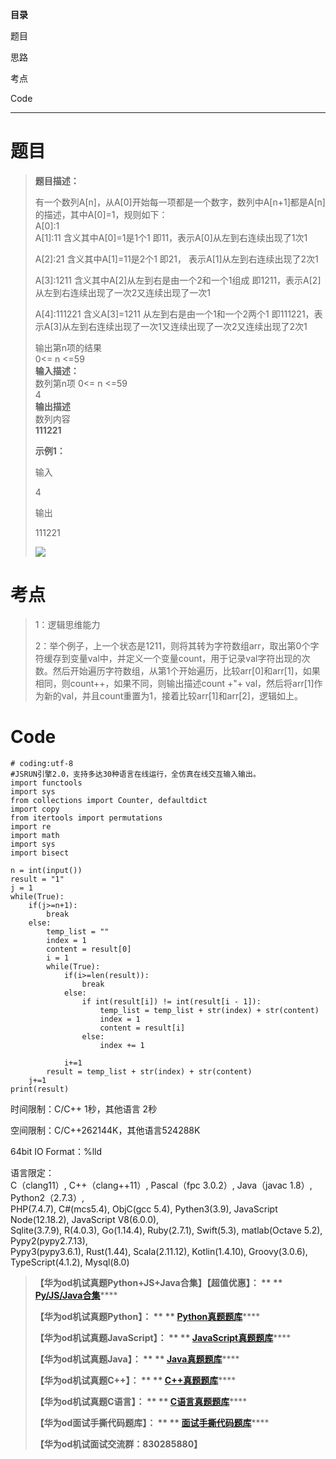 **目录**

题目

思路

考点

Code

* * *

# 题目

> **题目描述：**
>
> 有一个数列A[n]，从A[0]开始每一项都是一个数字，数列中A[n+1]都是A[n]的描述，其中A[0]=1，规则如下：  
>  A[0]:1  
>  A[1]:11 含义其中A[0]=1是1个1 即11，表示A[0]从左到右连续出现了1次1
>
> A[2]:21 含义其中A[1]=11是2个1 即21， 表示A[1]从左到右连续出现了2次1
>
> A[3]:1211 含义其中A[2]从左到右是由一个2和一个1组成 即1211，表示A[2]从左到右连续出现了一次2又连续出现了一次1
>
> A[4]:111221 含义A[3]=1211 从左到右是由一个1和一个2两个1
> 即111221，表示A[3]从左到右连续出现了一次1又连续出现了一次2又连续出现了2次1
>
> 输出第n项的结果  
>  0<= n <=59  
>  **输入描述：**  
>  数列第n项 0<= n <=59  
>  4  
>  **输出描述**  
>  数列内容  
>  **111221**
>
> **示例1：**
>
> 输入
>
> 4
>
> 输出
>
> 111221
>
> ![](https://img-blog.csdnimg.cn/d59cbf1361ea4ae2a90e94a1b4877227.jpeg)

# 考点

> 1：逻辑思维能力
>
>
> 2：举个例子，上一个状态是1211，则将其转为字符数组arr，取出第0个字符缓存到变量val中，并定义一个变量count，用于记录val字符出现的次数。然后开始遍历字符数组，从第1个开始遍历，比较arr[0]和arr[1]，如果相同，则count++，如果不同，则输出描述count
> +"+ val，然后将arr[1]作为新的val，并且count重置为1，接着比较arr[1]和arr[2]，逻辑如上。

# Code

    
    
    # coding:utf-8
    #JSRUN引擎2.0，支持多达30种语言在线运行，全仿真在线交互输入输出。 
    import functools
    import sys
    from collections import Counter, defaultdict
    import copy
    from itertools import permutations
    import re
    import math
    import sys
    import bisect
     
    n = int(input())
    result = "1"
    j = 1
    while(True):
        if(j>=n+1):
            break
        else:
            temp_list = ""
            index = 1
            content = result[0]
            i = 1
            while(True):
                if(i>=len(result)):
                    break
                else:
                    if int(result[i]) != int(result[i - 1]):
                        temp_list = temp_list + str(index) + str(content)
                        index = 1
                        content = result[i]
                    else:
                        index += 1
                       
                i+=1
            result = temp_list + str(index) + str(content)
        j+=1
    print(result)

时间限制：C/C++ 1秒，其他语言 2秒

空间限制：C/C++262144K，其他语言524288K

64bit IO Format：%lld

语言限定：  
C（clang11）, C++（clang++11）, Pascal（fpc 3.0.2）, Java（javac 1.8）,
Python2（2.7.3）,  
PHP(7.4.7), C#(mcs5.4), ObjC(gcc 5.4), Pythen3(3.9), JavaScript Node(12.18.2),
JavaScript V8(6.0.0),  
Sqlite(3.7.9), R(4.0.3), Go(1.14.4), Ruby(2.7.1), Swift(5.3), matlab(Octave
5.2), Pypy2(pypy2.7.13),  
Pypy3(pypy3.6.1), Rust(1.44), Scala(2.11.12), Kotlin(1.4.10), Groovy(3.0.6),
TypeScript(4.1.2), Mysql(8.0)

> **【华为od机试真题Python+JS+Java合集】【超值优惠】： ** **
> **[Py/JS/Java合集](https://blog.csdn.net/misayaaaaa/category_12258991.html
> "Py/JS/Java合集")********
>
> **【华为od机试真题Python】： ** **
> **[Python真题题库](https://blog.csdn.net/misayaaaaa/category_12111005.html
> "Python真题题库")********
>
> **【华为od机试真题JavaScript】： ** **
> **[JavaScript真题题库](https://blog.csdn.net/misayaaaaa/category_12199270.html
> "JavaScript真题题库")********
>
> **【华为od机试真题Java】： ** **
> **[Java真题题库](https://blog.csdn.net/misayaaaaa/category_12111006.html
> "Java真题题库")********
>
> **【华为od机试真题C++】： ** **
> **[C++真题题库](https://blog.csdn.net/misayaaaaa/category_12036814.html
> "C++真题题库")********
>
> **【华为od机试真题C语言】： ** **
> **[C语言真题题库](https://blog.csdn.net/misayaaaaa/category_12217917.html
> "C语言真题题库")********
>
> **【华为od面试手撕代码题库】： ** **
> **[面试手撕代码题库](https://renjie.blog.csdn.net/article/details/130419388
> "面试手撕代码题库")********
>
> **【华为od机试面试交流群：830285880】**

